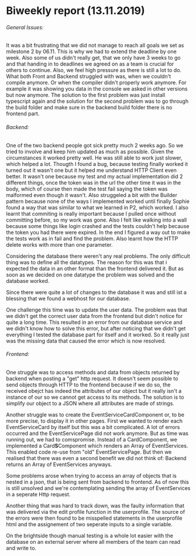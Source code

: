 # Biweekly report (13.11.2019) 

###### General Issues:
It was a bit frustrating that we did not manage to reach all goals we set as milestone 2 by 06.11.
This is why we had to extend the deadline by one week. Also some of us didn't really get, that we only
have 3 weeks to go and that handing in to deadlines we agreed on as a team is crucial for others to continue.
Also, we feel high pressure as there is still a lot to do.
What both Front and Backend struggled with was, when we couldn't compile anymore.
Or when the compiler didn't properly work anymore. For example it was showing you data
in the console we asked in other versions but now anymore. The solution to the first problem was just install
typescript again and the solution for the second problem was to go through the build folder and make sure in the backend
build folder there is no frontend part.

###### Backend:
One of the two backend people got sick pretty much 2 weeks ago. So we tried to involve and keep him updated as much as
possible. Given the circumstances it worked pretty well. He was still able to work just slower, which helped a lot.
Thougth I found a bug, because testing finally worked it turned out it wasn't one but it helped me understand HTTP Client 
even better. It wasn't one because my test and my actual implementation did 2 different things, once the token was in the url
the other time it was in the body, which of course then made the test fail saying the token was malformed even though it wasn't.
Also struggeled a bit with the Builder pattern because none of the ways I implemented worked until finally Sophie found a way that 
was similar to what we learned in P2, which worked. I also learnt that commiting is really important because I pulled once without committing
before, so my work was gone. Also I felt like walking into a wall because some things like login crashed and the tests couldn't help
because the token you had there were expired. In the end I figured a way out to make the tests work as in fail and find the problem. 
Also learnt how the HTTP delete works with more than one parameter.

Considering the database there weren't any real problems. The only difficult thing was to define all the datatypes. The reason for this was that i 
expected the data in an other format than the frontend delivered it. But as soon as we decided on one datatype the problem was solved and the database worked.

Since there were quite a lot of changes to the database it was and still ist a blessing that we found a webhost for our database.

One challenge this time was to update the user data. The problem was that we didn't get the correct user data from the frontend but didn't notice for quite a
long time. This resulted in an error from our database service and we didn't know how to solve this error, but after noticing that we didn't get everything 
I tested the database part for itself and it worked. So it really just was the missing data that caused the error which is now resolved. 

###### Frontend:
One struggle was to access methods and data from objects returned by backend when posting a "get" http request.
It doesn't seem possible to send objects through HTTP to the frontend because if we do so, the received obejct has indeed
the attributes of our object but it really isn't a instance of our so we cannot get access to its methods. The solution is to simplify 
our object to a JSON where all attributes are made of strings.

Another struggle was to create the EventServiceCardComponent or, to be more precise, to display it in other pages.
First we wanted to render each EventServiceCard by itself but this was a bit complicated. 
A lot of errors occurred and the EventServicePage did not work anymore.
But as time was running out, we had to comspromise.
Instead of a CardComponent, we implemented a Card**S**Component which renders an Array of EventServices.
This enabled code re-use from "old" EventServicePage.
But then we realised that there was even a second benefit we did not think of: Backend returns an Array of EventServices anyways.

Some problems arose when trying to access an array of objects that is nested in a json, that is being sent from backend to frontend.
As of now this is still unsolved and we're contemplating sending the array of EventServices in a seperate Http request.

Another thing that was hard to track down, was the faulty information that was delivered via the edit profile function in the userprofile.
The source of the errors were then found to be misspelled statements in the userprofile html and the assignement of two seperate
inputs to a single variable.

On the brightside though manual testing is a whole lot easier with the database on an external server where all members of the team can read and write to.





